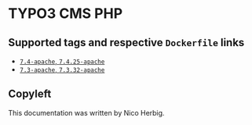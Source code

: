 # TYPO3 CMS PHP

## Supported tags and respective `Dockerfile` links

 * [`7.4-apache`, `7.4.25-apache`](https://github.com/nicoherbigio/docker-typo3-cms-php/blob/master/7.4/debian/apache/default/Dockerfile)
 * [`7.3-apache`, `7.3.32-apache`](https://github.com/nicoherbigio/docker-typo3-cms-php/blob/master/7.3/debian/apache/default/Dockerfile)

## Copyleft

This documentation was written by Nico Herbig.
